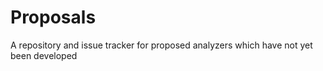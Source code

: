 Proposals
=========

A repository and issue tracker for proposed analyzers which have not yet been developed
